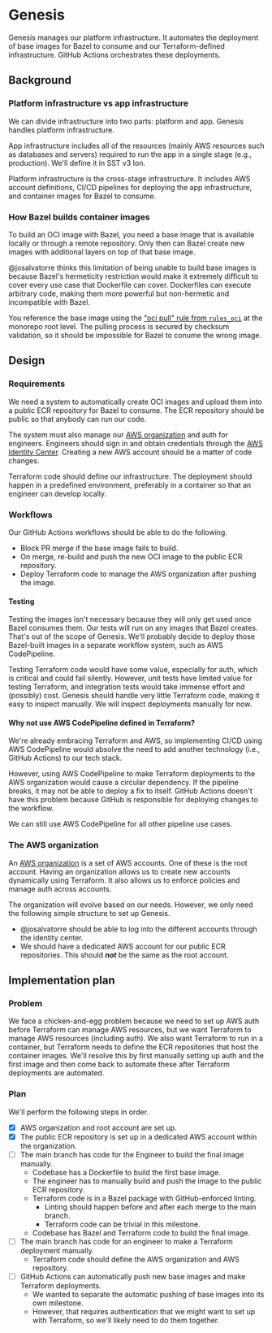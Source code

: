 # Genesis

Genesis manages our platform infrastructure. It automates the deployment of base images
for Bazel to consume and our Terraform-defined infrastructure.
GitHub Actions orchestrates these deployments.

## Background

### Platform infrastructure vs app infrastructure

We can divide infrastructure into two parts: platform and app.
Genesis handles platform infrastructure.

App infrastructure includes all of the resources (mainly AWS resources such as databases and servers)
required to run the app in a single stage (e.g., production). We'll define it in SST v3 Ion.

Platform infrastructure is the cross-stage infrastructure.
It includes AWS account definitions, CI/CD pipelines for deploying the app infrastructure,
and container images for Bazel to consume.

### How Bazel builds container images

To build an OCI image with Bazel, you need a base image that is available locally
or through a remote repository. Only then can Bazel create new images with additional layers
on top of that base image.

@josalvatorre thinks this limitation of being unable to build base images is because
Bazel's hermeticity restriction would make it extremely difficult to cover
every use case that Dockerfile can cover. Dockerfiles can execute arbitrary code,
making them more powerful but non-hermetic and incompatible with Bazel.

You reference the base image using the ["oci pull" rule from `rules_oci`][4] at the monorepo root level.
The pulling process is secured by checksum validation, so it should be impossible for Bazel
to conume the wrong image.

## Design

### Requirements

We need a system to automatically create OCI images and upload them into a public ECR repository
for Bazel to consume. The ECR repository should be public so that anybody can run our code.

The system must also manage our [AWS organization][3] and auth for engineers.
Engineers should sign in and obtain credentials through the [AWS Identity Center][1].
Creating a new AWS account should be a matter of code changes.

Terraform code should define our infrastructure.
The deployment should happen in a predefined environment,
preferably in a container so that an engineer can develop locally.

### Workflows

Our GitHub Actions workflows should be able to do the following.

* Block PR merge if the base image fails to build.
* On merge, re-build and push the new OCI image to the public ECR repository.
* Deploy Terraform code to manage the AWS organization after pushing the image.

#### Testing

Testing the images isn't necessary because they will only get used once Bazel consumes them.
Our tests will run on any images that Bazel creates. That's out of the scope of Genesis.
We'll probably decide to deploy those Bazel-built images in a separate workflow system,
such as AWS CodePipeline.

Testing Terraform code would have some value, especially for auth, which is critical and could fail silently.
However, unit tests have limited value for testing Terraform,
and integration tests would take immense effort and (possibly) cost.
Genesis should handle very little Terraform code, making it easy to inspect manually.
We will inspect deployments manually for now.

#### Why not use AWS CodePipeline defined in Terraform?

We're already embracing Terraform and AWS, so implementing CI/CD using AWS CodePipeline would
absolve the need to add another technology (i.e., GitHub Actions) to our tech stack.

However, using AWS CodePipeline to make Terraform deployments to the AWS organization
would cause a circular dependency. If the pipeline breaks,
it may not be able to deploy a fix to itself. GitHub Actions doesn't have this problem
because GitHub is responsible for deploying changes to the workflow.

We can still use AWS CodePipeline for all other pipeline use cases.

### The AWS organization

An [AWS organization][3] is a set of AWS accounts. One of these is the root account.
Having an organization allows us to create new accounts dynamically using Terraform.
It also allows us to enforce policies and manage auth across accounts.

The organization will evolve based on our needs.
However, we only need the following simple structure to set up Genesis.

* @josalvatorre should be able to log into the different accounts through the identity center.
* We should have a dedicated AWS account for our public ECR repositories. This should **_not_**
be the same as the root account.

## Implementation plan

### Problem

We face a chicken-and-egg problem because we need to set up AWS auth
before Terraform can manage AWS resources, but we want Terraform to manage AWS resources (including auth).
We also want Terraform to run in a container, but Terraform needs to define the ECR repositories that host the container images.
We'll resolve this by first manually setting up auth and the first image and then come back to automate these
after Terraform deployments are automated.

### Plan

We'll perform the following steps in order.

- [x] AWS organization and root account are set up.
- [x] The public ECR repository is set up in a dedicated AWS account within the organization.
- [ ] The main branch has code for the Engineer to build the final image manually.
    * Codebase has a Dockerfile to build the first base image.
    * The engineer has to manually build and push the image to the public ECR repository.
    * Terraform code is in a Bazel package with GitHub-enforced linting.
        * Linting should happen before and after each merge to the main branch.
        * Terraform code can be trivial in this milestone.
    * Codebase has Bazel and Terraform code to build the final image.
- [ ] The main branch has code for an engineer to make a Terraform deployment manually.
    * Terraform code should define the AWS organization and AWS repository.
- [ ] GitHub Actions can automatically push new base images and make Terraform deployments.
    * We wanted to separate the automatic pushing of base images into its own milestone.
    * However, that requires authentication that we might want to set up with Terraform,
    so we'll likely need to do them together.

[1]: https://aws.amazon.com/iam/identity-center/
[2]: https://github.com/bazel-contrib/rules_oci
[3]: https://docs.aws.amazon.com/organizations/
[4]: https://github.com/bazel-contrib/rules_oci/blob/5ff4c792cab77011984ca2fe46d05c5d2f8caa47/docs/pull.md
